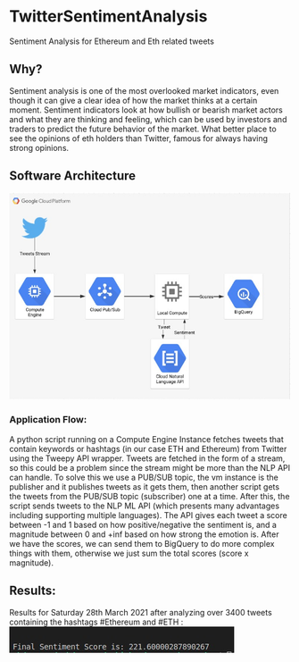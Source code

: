 # TwitterSentimentAnalysis
Sentiment Analysis for Ethereum and Eth related tweets

## Why?
Sentiment analysis is one of the most overlooked market indicators, even though it can give a clear idea of how the market thinks at a certain moment. Sentiment indicators look at how bullish or bearish market actors and what they are thinking and feeling, which can be used by investors and traders to predict the future behavior of the market.
What better place to see the opinions of eth holders than Twitter, famous for always having strong opinions.

## Software Architecture
![SoftwareArchitecture](https://raw.githubusercontent.com/abdessamadhamzaoui/TwitterSentimentAnalysis/main/architecture.jpg)
### Application Flow:
A python script running on a Compute Engine Instance fetches tweets that contain keywords or hashtags (in our case ETH and Ethereum) from Twitter using the Tweepy API wrapper. Tweets are fetched in the form of a stream, so this could be a problem since the stream might be more than the NLP API can handle. To solve this we use a PUB/SUB topic, the vm instance is the publisher and it publishes tweets as it gets them, then another script gets the tweets from the PUB/SUB topic (subscriber) one at a time. After this, the script sends tweets to the NLP ML API (which presents many advantages including supporting multiple languages).
The API gives each tweet a score between -1 and 1 based on how positive/negative the sentiment is, and a magnitude between 0 and +inf based on how strong the emotion is.
After we have the scores, we can send them  to BigQuery to do more complex things with them, otherwise we just sum the total scores (score x magnitude).
## Results:
Results for Saturday 28th March 2021 after analyzing over 3400 tweets containing the hashtags #Ethereum and #ETH :
![Result](https://raw.githubusercontent.com/abdessamadhamzaoui/TwitterSentimentAnalysis/main/result-saturday.jpg)
